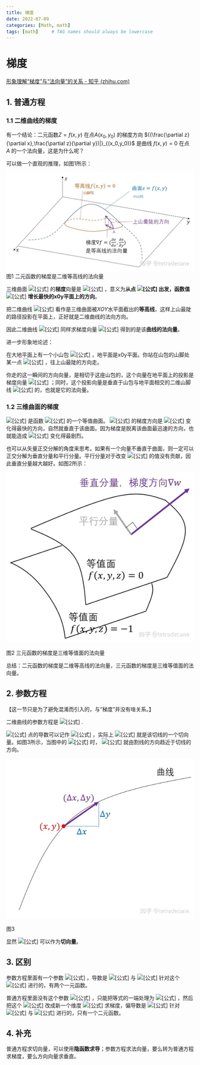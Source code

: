 ```yaml
---
title: 梯度
date: 2022-07-09
categories: [Math, math]
tags: [math]     # TAG names should always be lowercase
---
```

# 梯度

[形象理解“梯度”与“法向量”的关系 - 知乎 (zhihu.com)](https://zhuanlan.zhihu.com/p/62718992)

## 1. 普通方程

### 1.1 二维曲线的梯度

有一个结论：二元函数$Z=f(x,y)$ 在点$A(x_0,y_0)$  的梯度方向 ${(\frac{\partial z}{\partial x},\frac{\partial z}{\partial y})|}_{(x_0,y_0)}$ 是曲线 $f(x,y)=0$ 在点 $A$ 的一个法向量，这是为什么呢？

可以做一个直观的推理，如图1所示：

![img](/assets/img/gradient/1.png)图1 二元函数的梯度是二维等高线的法向量

三维曲面 ![[公式]](https://www.zhihu.com/equation?tex=z%3Df%28x%2C+y%29) 的**梯度**向量是 ![[公式]](https://www.zhihu.com/equation?tex=%5Cnabla+z%3D%5Cleft%28%5Cfrac%7B%5Cpartial+z%7D%7B%5Cpartial+x%7D%2C+%5Cfrac%7B%5Cpartial+z%7D%7B%5Cpartial+y%7D%5Cright%29) ，意义为**从点 ![[公式]](https://www.zhihu.com/equation?tex=%28x%2Cy%29) 出发，函数值** ![[公式]](https://www.zhihu.com/equation?tex=z) **增长最快的x0y平面上的方向**。

把二维曲线 ![[公式]](https://www.zhihu.com/equation?tex=f%28x%2C+y%29%3D0) 看作是三维曲面被$XOY$水平面截出的**等高线**，这样上山最陡的路径投影在平面上，正好就是二维曲线的法向方向。

因此二维曲线 ![[公式]](https://www.zhihu.com/equation?tex=f%28x%2C+y%29%3D0) 同样求梯度向量 ![[公式]](https://www.zhihu.com/equation?tex=%5Cleft%28%5Cfrac%7B%5Cpartial+f%7D%7B%5Cpartial+x%7D%2C+%5Cfrac%7B%5Cpartial+f%7D%7B%5Cpartial+y%7D%5Cright%29) 得到的是该**曲线的法向量**。



进一步形象地论述：

在大地平面上有一个小山包 ![[公式]](https://www.zhihu.com/equation?tex=z%3Df%28x%2C+y%29) ，地平面是x0y平面。你站在山包的山脚处某一点 ![[公式]](https://www.zhihu.com/equation?tex=A%28x_0%2Cy_0%29) ，往上山最陡的方向走。

你走的这一瞬间的方向向量，是相切于这座山包的，这个向量在地平面上的投影是梯度向量 ![[公式]](https://www.zhihu.com/equation?tex=%5Cleft%28%5Cfrac%7B%5Cpartial+f%7D%7B%5Cpartial+x%7D%2C+%5Cfrac%7B%5Cpartial+f%7D%7B%5Cpartial+y%7D%5Cright%29) ；同时，这个投影向量是垂直于山包与地平面相交的二维山脚线 ![[公式]](https://www.zhihu.com/equation?tex=f%28x%2Cy%29%3D0) 的，也就是它的法向量。

### 1.2 三维曲面的梯度

![[公式]](https://www.zhihu.com/equation?tex=f%28x%2Cy%2Cz%29%3D0) 是函数 ![[公式]](https://www.zhihu.com/equation?tex=w%3Df%28x%2Cy%2Cz%29) 的一个等值曲面。 ![[公式]](https://www.zhihu.com/equation?tex=w) 的梯度方向是 ![[公式]](https://www.zhihu.com/equation?tex=w) 变化得最快的方向，自然就垂直于该曲面。因为梯度是脱离该曲面最迅速的方向，也就能造成 ![[公式]](https://www.zhihu.com/equation?tex=w) 变化得最剧烈。

也可以从矢量正交分解的角度来思考。如果有一个向量不垂直于曲面，则一定可以正交分解为垂直分量和平行分量。平行分量对于改变 ![[公式]](https://www.zhihu.com/equation?tex=w) 的值没有贡献，因此垂直分量越大越好。如图2所示：

![img](https://github.com/calm-peng/calm-peng.github.io/blob/master/assets/img/%E6%A2%AF%E5%BA%A6/%E6%A2%AF%E5%BA%A62.jpg)

图2 三元函数的梯度是三维等值面的法向量

总结：二元函数的梯度是二维等高线的法向量，三元函数的梯度是三维等值面的法向量。

## 2. 参数方程

【这一节只是为了避免混淆而引入的，与“梯度”并没有啥关系。】

二维曲线的参数方程是 ![[公式]](https://www.zhihu.com/equation?tex=%5Cbegin%7Bcases%7D+x%3Da%28t%29%5C%5C+y%3Db%28t%29%5C%5C+%5Cend%7Bcases%7D) .

![[公式]](https://www.zhihu.com/equation?tex=%28x%2Cy%29) 点的导数可以记作 ![[公式]](https://www.zhihu.com/equation?tex=%5Cfrac%7Bdy%7D%7Bdx%7D) ，实际上 ![[公式]](https://www.zhihu.com/equation?tex=%28dx%2Cdy%29) 就是该切线的一个切向量。如图3所示，当图中的 ![[公式]](https://www.zhihu.com/equation?tex=%5CDelta+x%5Cto0) 时， ![[公式]](https://www.zhihu.com/equation?tex=%28%5CDelta+x%2C%5CDelta+y%29) 就由割线的方向趋近于切线的方向。

![img](https://github.com/calm-peng/calm-peng.github.io/blob/master/assets/img/%E6%A2%AF%E5%BA%A6/%E6%A2%AF%E5%BA%A63.jpg)

图3

显然 ![[公式]](https://www.zhihu.com/equation?tex=%28dx%2Cdy%29%5Cparallel%5Cleft%28%5Cfrac%7Bdx%7D%7Bdt%7D%2C%5Cfrac%7Bdy%7D%7Bdt%7D%5Cright%29%3D%28a%27%28t%29%2Cb%27%28t%29%29) 可以作为**切向量**。

## 3. 区别

参数方程里面有一个参数 ![[公式]](https://www.zhihu.com/equation?tex=t) ，导数是 ![[公式]](https://www.zhihu.com/equation?tex=x) 与 ![[公式]](https://www.zhihu.com/equation?tex=y) 针对这个 ![[公式]](https://www.zhihu.com/equation?tex=t) 进行的，有两个一元函数。

普通方程里面没有这个参数 ![[公式]](https://www.zhihu.com/equation?tex=t) ，只能把等式的一端处理为 ![[公式]](https://www.zhihu.com/equation?tex=0) ，然后把这个 ![[公式]](https://www.zhihu.com/equation?tex=0) 改成新一个维度 ![[公式]](https://www.zhihu.com/equation?tex=z) 求梯度，偏导数是 ![[公式]](https://www.zhihu.com/equation?tex=z) 针对 ![[公式]](https://www.zhihu.com/equation?tex=x) 与 ![[公式]](https://www.zhihu.com/equation?tex=y) 进行的，只有一个二元函数。

## 4. 补充

普通方程求切向量，可以使用**隐函数求导**；参数方程求法向量，要么转为普通方程求梯度，要么方向向量求垂直。
